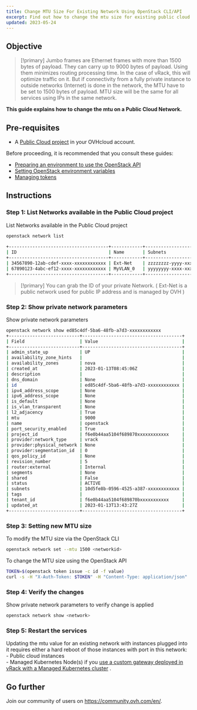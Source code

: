 ```yaml
---
title: Change MTU Size For Existing Network Using OpenStack CLI/API
excerpt: Find out how to change the mtu size for existing public cloud network using OpenStack CLI/API
updated: 2023-05-24
---
```


<style>
 pre {
     font-size: 14px;
 }
 pre.console {
   background-color: #300A24; 
   color: #ccc;
   font-family: monospace;
   padding: 5px;
   margin-bottom: 5px;
 }
 pre.console code {
   border: solid 0px transparent;
   font-family: monospace !important;
   font-size: 0.75em;
   color: #ccc;
 }
 .small {
     font-size: 0.75em;
 }
</style>


## Objective

> [!primary]
> Jumbo frames are Ethernet frames with more than 1500 bytes of payload. They can carry up to 9000 bytes of payload. Using them minimizes routing processing time. In the case of vRack, this will optimize traffic on it.
But if connectivity from a fully private instance to outside networks (Internet) is done in the network, the MTU have to be set to 1500 bytes of payload.
MTU size will be the same for all services using IPs in the same network.

**This guide explains how to change the mtu on a Public Cloud Network.**

## Pre-requisites

- A [Public Cloud project](https://docs.ovh.com/gb/en/public-cloud/create_a_public_cloud_project/) in your OVHcloud account.

Before proceeding, it is recommended that you consult these guides:

- [Preparing an environment to use the OpenStack API](https://docs.ovh.com/gb/en/public-cloud/prepare_the_environment_for_using_the_openstack_api/)
- [Setting OpenStack environment variables](https://docs.ovh.com/gb/en/public-cloud/set-openstack-environment-variables/)
- [Managing tokens](https://help.ovhcloud.com/csm/en-public-cloud-compute-managing-tokens?id=kb_article_view&sysparm_article=KB0050965)

## Instructions

### Step 1: List Networks available in the Public Cloud project

List Networks available in the Public Cloud project

```sh
openstack network list
 
+--------------------------------------+------------+-------------------------------------+
| ID                                   | Name       | Subnets                             |
+--------------------------------------+------------+-------------------------------------+
| 34567890-12ab-cdef-xxxx-xxxxxxxxxxxx | Ext-Net    | zzzzzzzz-yyyy-xxxx-yyyy-xxxxxxxxxxxx|
| 67890123-4abc-ef12-xxxx-xxxxxxxxxxxx | MyVLAN_0   | yyyyyyyy-xxxx-xxxx-yyyy-xxxxxxxxxxxx|
+--------------------------------------+------------+-------------------------------------+
```
> [!primary]
> You can grab the ID of your private Network. ( Ext-Net is a public network used for public IP address and is managed by OVH )

### Step 2: Show private network parameters

Show private network parameters

```sh
openstack network show ed85c4df-5ba6-48fb-a7d3-xxxxxxxxxxxx
+---------------------------+--------------------------------------+
| Field                     | Value                                |
+---------------------------+--------------------------------------+
| admin_state_up            | UP                                   |
| availability_zone_hints   |                                      |
| availability_zones        | nova                                 |
| created_at                | 2023-01-13T08:45:06Z                 |
| description               |                                      |
| dns_domain                | None                                 |
| id                        | ed85c4df-5ba6-48fb-a7d3-xxxxxxxxxxxx |
| ipv4_address_scope        | None                                 |
| ipv6_address_scope        | None                                 |
| is_default                | None                                 |
| is_vlan_transparent       | None                                 |
| l2_adjacency              | True                                 |
| mtu                       | 9000                                 |
| name                      | openstack                            |
| port_security_enabled     | True                                 |
| project_id                | f6e0b44aa5104f689870xxxxxxxxxxxx     |
| provider:network_type     | vrack                                |
| provider:physical_network | None                                 |
| provider:segmentation_id  | 0                                    |
| qos_policy_id             | None                                 |
| revision_number           | 5                                    |
| router:external           | Internal                             |
| segments                  | None                                 |
| shared                    | False                                |
| status                    | ACTIVE                               |
| subnets                   | 10d5fe8b-0596-4525-a387-xxxxxxxxxxxx |
| tags                      |                                      |
| tenant_id                 | f6e0b44aa5104f689870bxxxxxxxxxxx     |
| updated_at                | 2023-01-13T13:43:27Z                 |
+---------------------------+--------------------------------------+
```

### Step 3: Setting new MTU size

To modify the MTU size via the OpenStack CLI

```bash
openstack network set --mtu 1500 <networkid>
```

To change the MTU size using the OpenStack API

```bash
TOKEN=$(openstack token issue -c id -f value)
curl -s -H "X-Auth-Token: $TOKEN" -H "Content-Type: application/json"  -H "Accept: application/json" -X PUT -d '{"network": {"mtu": 1500}}' http://	https://network.compute.<region>.cloud.ovh.net/v2.0/networks/<networkid>
```

### Step 4: Verify the changes

Show private network parameters to verify change is applied

```bash
openstack network show <network>
```

### Step 5: Restart the services

Updating the mtu value for an existing network with instances plugged into it requires either a hard reboot of those instances with port in this network:
<br> - Public cloud instances
<br> - Managed Kubernetes Node(s) if you [use a custom gateway deployed in vRack with a Managed Kubernetes cluster](https://help.ovhcloud.com/csm/fr-managed-kubernetes-k8s-vrack-k8s-custom-gateway?id=kb_article_view&sysparm_article=KB0056027) .  

## Go further

Join our community of users on <https://community.ovh.com/en/>.
